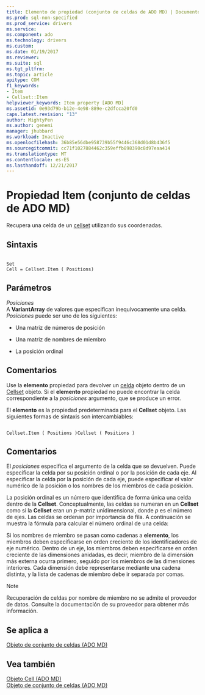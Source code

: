 ```yaml
---
title: Elemento de propiedad (conjunto de celdas de ADO MD) | Documentos de Microsoft
ms.prod: sql-non-specified
ms.prod_service: drivers
ms.service: 
ms.component: ado
ms.technology: drivers
ms.custom: 
ms.date: 01/19/2017
ms.reviewer: 
ms.suite: sql
ms.tgt_pltfrm: 
ms.topic: article
apitype: COM
f1_keywords:
- Item
- Cellset::Item
helpviewer_keywords: Item property [ADO MD]
ms.assetid: 0e93d79b-b12e-4e98-889e-c2dfcca20fd0
caps.latest.revision: "13"
author: MightyPen
ms.author: genemi
manager: jhubbard
ms.workload: Inactive
ms.openlocfilehash: 36b85e56dbe958739b55f9446c368d01d8b436f5
ms.sourcegitcommit: cc71f1027884462c359effb898390c8d97eaa414
ms.translationtype: MT
ms.contentlocale: es-ES
ms.lasthandoff: 12/21/2017
---
```

# <a name="item-property-ado-md-cellset"></a>Propiedad Item (conjunto de celdas de ADO MD)
Recupera una celda de un [cellset](../../../ado/reference/ado-md-api/cellset-object-ado-md.md) utilizando sus coordenadas.  
  
## <a name="syntax"></a>Sintaxis  
  
```  
  
Set  
Cell = Cellset.Item ( Positions)  
```  
  
## <a name="parameters"></a>Parámetros  
 *Posiciones*  
 A **VariantArray** de valores que especifican inequívocamente una celda. *Posiciones* puede ser uno de los siguientes:  
  
-   Una matriz de números de posición  
  
-   Una matriz de nombres de miembro  
  
-   La posición ordinal  
  
## <a name="remarks"></a>Comentarios  
 Use la **elemento** propiedad para devolver un [celda](../../../ado/reference/ado-md-api/cell-object-ado-md.md) objeto dentro de un [Cellset](../../../ado/reference/ado-md-api/cellset-object-ado-md.md) objeto. Si el **elemento** propiedad no puede encontrar la celda correspondiente a la *posiciones* argumento, que se produce un error.  
  
 El **elemento** es la propiedad predeterminada para el **Cellset** objeto. Las siguientes formas de sintaxis son intercambiables:  
  
```  
  
Cellset.Item ( Positions )Cellset ( Positions )  
```  
  
## <a name="remarks"></a>Comentarios  
 El *posiciones* especifica el argumento de la celda que se devuelven. Puede especificar la celda por su posición ordinal o por la posición de cada eje. Al especificar la celda por la posición de cada eje, puede especificar el valor numérico de la posición o los nombres de los miembros de cada posición.  
  
 La posición ordinal es un número que identifica de forma única una celda dentro de la **Cellset**. Conceptualmente, las celdas se numeran en un **Cellset** como si la **Cellset** eran un *p*-matriz unidimensional, donde *p* es el número de ejes. Las celdas se ordenan por importancia de fila. A continuación se muestra la fórmula para calcular el número ordinal de una celda:  
  
 Si los nombres de miembro se pasan como cadenas a **elemento**, los miembros deben especificarse en orden creciente de los identificadores de eje numérico. Dentro de un eje, los miembros deben especificarse en orden creciente de las dimensiones anidadas, es decir, miembro de la dimensión más externa ocurra primero, seguido por los miembros de las dimensiones interiores. Cada dimensión debe representarse mediante una cadena distinta, y la lista de cadenas de miembro debe ir separada por comas.  
  
> [!NOTE]
>  Recuperación de celdas por nombre de miembro no se admite el proveedor de datos. Consulte la documentación de su proveedor para obtener más información.  
  
## <a name="applies-to"></a>Se aplica a  
 [Objeto de conjunto de celdas (ADO MD)](../../../ado/reference/ado-md-api/cellset-object-ado-md.md)  
  
## <a name="see-also"></a>Vea también  
 [Objeto Cell (ADO MD)](../../../ado/reference/ado-md-api/cell-object-ado-md.md)   
 [Objeto de conjunto de celdas (ADO MD)](../../../ado/reference/ado-md-api/cellset-object-ado-md.md)
